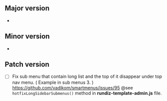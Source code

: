 

## Major version
-

## Minor version
-

## Patch version
- [ ] Fix sub menu that contain long list and the top of it disappear under top nav menu. ( Example in sub menus 3. )
    https://github.com/vadikom/smartmenus/issues/95
    @see `hotfixLongSidebarSubmenus()` method in **rundiz-template-admin.js** file.